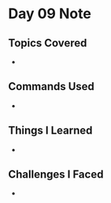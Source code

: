 # Day 09 Note

## Topics Covered
- 

## Commands Used
- 

## Things I Learned
- 

## Challenges I Faced
- 
